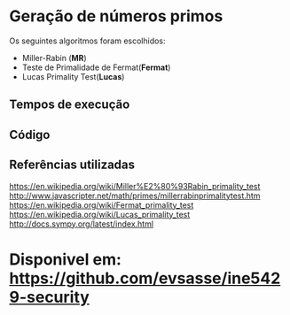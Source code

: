 # Geração de números primos

Os seguintes algoritmos foram escolhidos:

- Miller-Rabin (**MR**)
- Teste de Primalidade de Fermat(**Fermat**)
- Lucas Primality Test(**Lucas**)

## Tempos de execução


## Código


## Referências utilizadas
https://en.wikipedia.org/wiki/Miller%E2%80%93Rabin_primality_test
http://www.javascripter.net/math/primes/millerrabinprimalitytest.htm
https://en.wikipedia.org/wiki/Fermat_primality_test
https://en.wikipedia.org/wiki/Lucas_primality_test
http://docs.sympy.org/latest/index.html

# Disponivel em: https://github.com/evsasse/ine5429-security
